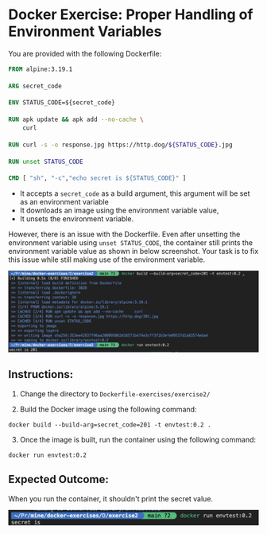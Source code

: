 # Docker Exercise: Proper Handling of Environment Variables

You are provided with the following Dockerfile:
```Dockerfile
FROM alpine:3.19.1

ARG secret_code

ENV STATUS_CODE=${secret_code} 

RUN apk update && apk add --no-cache \
    curl

RUN curl -s -o response.jpg https://http.dog/${STATUS_CODE}.jpg

RUN unset STATUS_CODE

CMD [ "sh", "-c","echo secret is ${STATUS_CODE}" ]
```

- It accepts a `secret_code` as a build argument, this argument will be set as an environment variable
- It downloads an image using the environment variable value, 
- It unsets the environment variable. 

However, there is an issue with the Dockerfile. Even after unsetting the environment variable using `unset STATUS_CODE`, the container still prints the environment variable value as shown in below screenshot. Your task is to fix this issue while still making use of the environment variable.

![env test output](../../assets/env_test_output.png)

## Instructions:

1. Change the directory to `Dockerfile-exercises/exercise2/`

2. Build the Docker image using the following command:

```shell
docker build --build-arg=secret_code=201 -t envtest:0.2 .
```

3. Once the image is built, run the container using the following command:
```shell
docker run envtest:0.2
```

## Expected Outcome:
When you run the container, it shouldn't print the secret value.

![env test output](../../assets/env_test_expected_output.png)